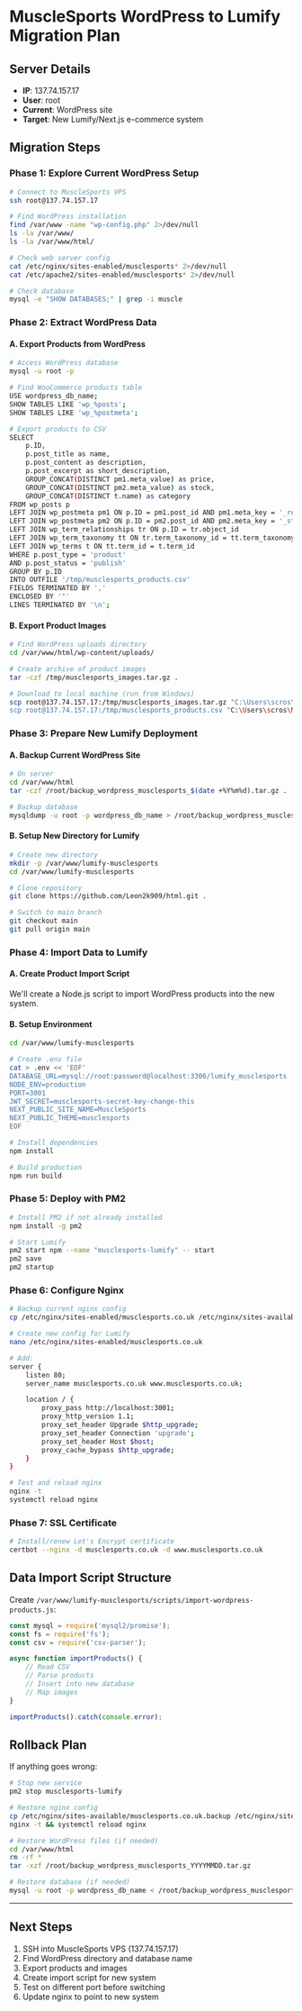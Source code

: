 # MuscleSports WordPress to Lumify Migration Plan

## Server Details
- **IP**: 137.74.157.17
- **User**: root
- **Current**: WordPress site
- **Target**: New Lumify/Next.js e-commerce system

## Migration Steps

### Phase 1: Explore Current WordPress Setup
```bash
# Connect to MuscleSports VPS
ssh root@137.74.157.17

# Find WordPress installation
find /var/www -name "wp-config.php" 2>/dev/null
ls -la /var/www/
ls -la /var/www/html/

# Check web server config
cat /etc/nginx/sites-enabled/musclesports* 2>/dev/null
cat /etc/apache2/sites-enabled/musclesports* 2>/dev/null

# Check database
mysql -e "SHOW DATABASES;" | grep -i muscle
```

### Phase 2: Extract WordPress Data

#### A. Export Products from WordPress
```bash
# Access WordPress database
mysql -u root -p

# Find WooCommerce products table
USE wordpress_db_name;
SHOW TABLES LIKE 'wp_%posts';
SHOW TABLES LIKE 'wp_%postmeta';

# Export products to CSV
SELECT 
    p.ID,
    p.post_title as name,
    p.post_content as description,
    p.post_excerpt as short_description,
    GROUP_CONCAT(DISTINCT pm1.meta_value) as price,
    GROUP_CONCAT(DISTINCT pm2.meta_value) as stock,
    GROUP_CONCAT(DISTINCT t.name) as category
FROM wp_posts p
LEFT JOIN wp_postmeta pm1 ON p.ID = pm1.post_id AND pm1.meta_key = '_regular_price'
LEFT JOIN wp_postmeta pm2 ON p.ID = pm2.post_id AND pm2.meta_key = '_stock'
LEFT JOIN wp_term_relationships tr ON p.ID = tr.object_id
LEFT JOIN wp_term_taxonomy tt ON tr.term_taxonomy_id = tt.term_taxonomy_id
LEFT JOIN wp_terms t ON tt.term_id = t.term_id
WHERE p.post_type = 'product' 
AND p.post_status = 'publish'
GROUP BY p.ID
INTO OUTFILE '/tmp/musclesports_products.csv'
FIELDS TERMINATED BY ',' 
ENCLOSED BY '"'
LINES TERMINATED BY '\n';
```

#### B. Export Product Images
```bash
# Find WordPress uploads directory
cd /var/www/html/wp-content/uploads/

# Create archive of product images
tar -czf /tmp/musclesports_images.tar.gz .

# Download to local machine (run from Windows)
scp root@137.74.157.17:/tmp/musclesports_images.tar.gz "C:\Users\scros\New folder\html\html\musclesports_backup\"
scp root@137.74.157.17:/tmp/musclesports_products.csv "C:\Users\scros\New folder\html\html\musclesports_backup\"
```

### Phase 3: Prepare New Lumify Deployment

#### A. Backup Current WordPress Site
```bash
# On server
cd /var/www/html
tar -czf /root/backup_wordpress_musclesports_$(date +%Y%m%d).tar.gz .

# Backup database
mysqldump -u root -p wordpress_db_name > /root/backup_wordpress_musclesports_$(date +%Y%m%d).sql
```

#### B. Setup New Directory for Lumify
```bash
# Create new directory
mkdir -p /var/www/lumify-musclesports
cd /var/www/lumify-musclesports

# Clone repository
git clone https://github.com/Leon2k909/html.git .

# Switch to main branch
git checkout main
git pull origin main
```

### Phase 4: Import Data to Lumify

#### A. Create Product Import Script
We'll create a Node.js script to import WordPress products into the new system.

#### B. Setup Environment
```bash
cd /var/www/lumify-musclesports

# Create .env file
cat > .env << 'EOF'
DATABASE_URL=mysql://root:password@localhost:3306/lumify_musclesports
NODE_ENV=production
PORT=3001
JWT_SECRET=musclesports-secret-key-change-this
NEXT_PUBLIC_SITE_NAME=MuscleSports
NEXT_PUBLIC_THEME=musclesports
EOF

# Install dependencies
npm install

# Build production
npm run build
```

### Phase 5: Deploy with PM2
```bash
# Install PM2 if not already installed
npm install -g pm2

# Start Lumify
pm2 start npm --name "musclesports-lumify" -- start
pm2 save
pm2 startup
```

### Phase 6: Configure Nginx
```bash
# Backup current nginx config
cp /etc/nginx/sites-enabled/musclesports.co.uk /etc/nginx/sites-available/musclesports.co.uk.backup

# Create new config for Lumify
nano /etc/nginx/sites-enabled/musclesports.co.uk

# Add:
server {
    listen 80;
    server_name musclesports.co.uk www.musclesports.co.uk;

    location / {
        proxy_pass http://localhost:3001;
        proxy_http_version 1.1;
        proxy_set_header Upgrade $http_upgrade;
        proxy_set_header Connection 'upgrade';
        proxy_set_header Host $host;
        proxy_cache_bypass $http_upgrade;
    }
}

# Test and reload nginx
nginx -t
systemctl reload nginx
```

### Phase 7: SSL Certificate
```bash
# Install/renew Let's Encrypt certificate
certbot --nginx -d musclesports.co.uk -d www.musclesports.co.uk
```

## Data Import Script Structure

Create `/var/www/lumify-musclesports/scripts/import-wordpress-products.js`:

```javascript
const mysql = require('mysql2/promise');
const fs = require('fs');
const csv = require('csv-parser');

async function importProducts() {
    // Read CSV
    // Parse products
    // Insert into new database
    // Map images
}

importProducts().catch(console.error);
```

## Rollback Plan
If anything goes wrong:
```bash
# Stop new service
pm2 stop musclesports-lumify

# Restore nginx config
cp /etc/nginx/sites-available/musclesports.co.uk.backup /etc/nginx/sites-enabled/musclesports.co.uk
nginx -t && systemctl reload nginx

# Restore WordPress files (if needed)
cd /var/www/html
rm -rf *
tar -xzf /root/backup_wordpress_musclesports_YYYYMMDD.tar.gz

# Restore database (if needed)
mysql -u root -p wordpress_db_name < /root/backup_wordpress_musclesports_YYYYMMDD.sql
```

---

## Next Steps
1. SSH into MuscleSports VPS (137.74.157.17)
2. Find WordPress directory and database name
3. Export products and images
4. Create import script for new system
5. Test on different port before switching
6. Update nginx to point to new system
